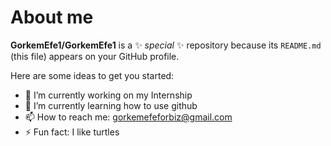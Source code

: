 # About me


**GorkemEfe1/GorkemEfe1** is a ✨ _special_ ✨ repository because its `README.md` (this file) appears on your GitHub profile.

Here are some ideas to get you started:

- 🔭 I’m currently working on my Internship
- 🌱 I’m currently learning how to use github
- 📫 How to reach me: gorkemefeforbiz@gmail.com
- ⚡ Fun fact: I like turtles

